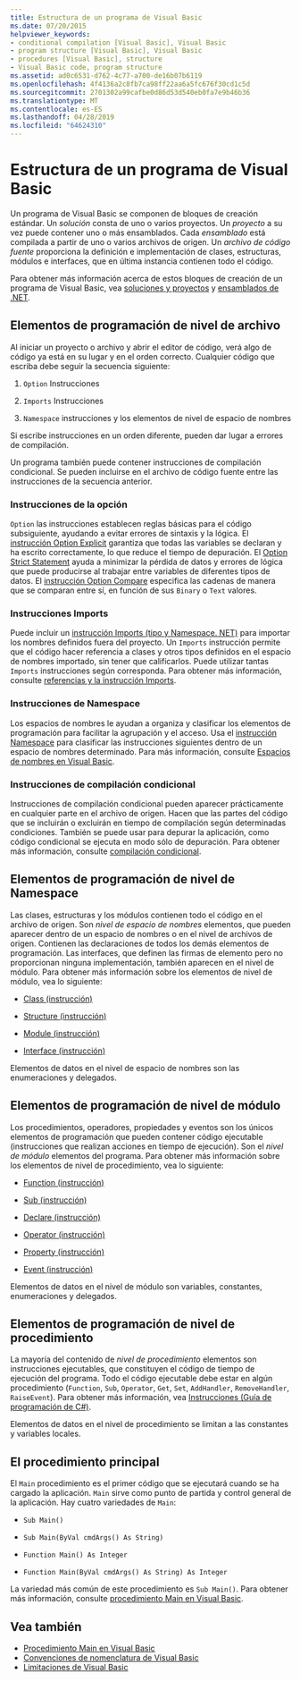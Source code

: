 ```yaml
---
title: Estructura de un programa de Visual Basic
ms.date: 07/20/2015
helpviewer_keywords:
- conditional compilation [Visual Basic], Visual Basic
- program structure [Visual Basic], Visual Basic
- procedures [Visual Basic], structure
- Visual Basic code, program structure
ms.assetid: ad0c6531-d762-4c77-a700-de16b07b6119
ms.openlocfilehash: 4f4136a2c8fb7ca98ff22aa6a5fc676f30cd1c5d
ms.sourcegitcommit: 2701302a99cafbe0d86d53d540eb0fa7e9b46b36
ms.translationtype: MT
ms.contentlocale: es-ES
ms.lasthandoff: 04/28/2019
ms.locfileid: "64624310"
---
```

# <a name="structure-of-a-visual-basic-program"></a>Estructura de un programa de Visual Basic
Un programa de Visual Basic se componen de bloques de creación estándar. Un *solución* consta de uno o varios proyectos. Un *proyecto* a su vez puede contener uno o más ensamblados. Cada *ensamblado* está compilada a partir de uno o varios archivos de origen. Un *archivo de código fuente* proporciona la definición e implementación de clases, estructuras, módulos e interfaces, que en última instancia contienen todo el código.  
  
 Para obtener más información acerca de estos bloques de creación de un programa de Visual Basic, vea [soluciones y proyectos](/visualstudio/ide/solutions-and-projects-in-visual-studio) y [ensamblados de .NET](../../../standard/assembly/index.md).  
  
## <a name="file-level-programming-elements"></a>Elementos de programación de nivel de archivo  
 Al iniciar un proyecto o archivo y abrir el editor de código, verá algo de código ya está en su lugar y en el orden correcto. Cualquier código que escriba debe seguir la secuencia siguiente:  
  
1. `Option` Instrucciones  
  
2. `Imports` Instrucciones  
  
3. `Namespace` instrucciones y los elementos de nivel de espacio de nombres  
  
 Si escribe instrucciones en un orden diferente, pueden dar lugar a errores de compilación.  
  
 Un programa también puede contener instrucciones de compilación condicional. Se pueden incluirse en el archivo de código fuente entre las instrucciones de la secuencia anterior.  
  
### <a name="option-statements"></a>Instrucciones de la opción  
 `Option` las instrucciones establecen reglas básicas para el código subsiguiente, ayudando a evitar errores de sintaxis y la lógica. El [instrucción Option Explicit](../../../visual-basic/language-reference/statements/option-explicit-statement.md) garantiza que todas las variables se declaran y ha escrito correctamente, lo que reduce el tiempo de depuración. El [Option Strict Statement](../../../visual-basic/language-reference/statements/option-strict-statement.md) ayuda a minimizar la pérdida de datos y errores de lógica que puede producirse al trabajar entre variables de diferentes tipos de datos. El [instrucción Option Compare](../../../visual-basic/language-reference/statements/option-compare-statement.md) especifica las cadenas de manera que se comparan entre sí, en función de sus `Binary` o `Text` valores.  
  
### <a name="imports-statements"></a>Instrucciones Imports  
 Puede incluir un [instrucción Imports (tipo y Namespace. NET)](../../../visual-basic/language-reference/statements/imports-statement-net-namespace-and-type.md) para importar los nombres definidos fuera del proyecto. Un `Imports` instrucción permite que el código hacer referencia a clases y otros tipos definidos en el espacio de nombres importado, sin tener que calificarlos. Puede utilizar tantas `Imports` instrucciones según corresponda. Para obtener más información, consulte [referencias y la instrucción Imports](../../../visual-basic/programming-guide/program-structure/references-and-the-imports-statement.md).  
  
### <a name="namespace-statements"></a>Instrucciones de Namespace  
 Los espacios de nombres le ayudan a organiza y clasificar los elementos de programación para facilitar la agrupación y el acceso. Usa el [instrucción Namespace](../../../visual-basic/language-reference/statements/namespace-statement.md) para clasificar las instrucciones siguientes dentro de un espacio de nombres determinado. Para más información, consulte [Espacios de nombres en Visual Basic](../../../visual-basic/programming-guide/program-structure/namespaces.md).  
  
### <a name="conditional-compilation-statements"></a>Instrucciones de compilación condicional  
 Instrucciones de compilación condicional pueden aparecer prácticamente en cualquier parte en el archivo de origen. Hacen que las partes del código que se incluirán o excluirán en tiempo de compilación según determinadas condiciones. También se puede usar para depurar la aplicación, como código condicional se ejecuta en modo sólo de depuración. Para obtener más información, consulte [compilación condicional](../../../visual-basic/programming-guide/program-structure/conditional-compilation.md).  
  
## <a name="namespace-level-programming-elements"></a>Elementos de programación de nivel de Namespace  
 Las clases, estructuras y los módulos contienen todo el código en el archivo de origen. Son *nivel de espacio de nombres* elementos, que pueden aparecer dentro de un espacio de nombres o en el nivel de archivos de origen. Contienen las declaraciones de todos los demás elementos de programación. Las interfaces, que definen las firmas de elemento pero no proporcionan ninguna implementación, también aparecen en el nivel de módulo. Para obtener más información sobre los elementos de nivel de módulo, vea lo siguiente:  
  
- [Class (instrucción)](../../../visual-basic/language-reference/statements/class-statement.md)  
  
- [Structure (instrucción)](../../../visual-basic/language-reference/statements/structure-statement.md)  
  
- [Module (instrucción)](../../../visual-basic/language-reference/statements/module-statement.md)  
  
- [Interface (instrucción)](../../../visual-basic/language-reference/statements/interface-statement.md)  
  
 Elementos de datos en el nivel de espacio de nombres son las enumeraciones y delegados.  
  
## <a name="module-level-programming-elements"></a>Elementos de programación de nivel de módulo  
 Los procedimientos, operadores, propiedades y eventos son los únicos elementos de programación que pueden contener código ejecutable (instrucciones que realizan acciones en tiempo de ejecución). Son el *nivel de módulo* elementos del programa. Para obtener más información sobre los elementos de nivel de procedimiento, vea lo siguiente:  
  
- [Function (instrucción)](../../../visual-basic/language-reference/statements/function-statement.md)  
  
- [Sub (instrucción)](../../../visual-basic/language-reference/statements/sub-statement.md)  
  
- [Declare (instrucción)](../../../visual-basic/language-reference/statements/declare-statement.md)  
  
- [Operator (instrucción)](../../../visual-basic/language-reference/statements/operator-statement.md)  
  
- [Property (instrucción)](../../../visual-basic/language-reference/statements/property-statement.md)  
  
- [Event (instrucción)](../../../visual-basic/language-reference/statements/event-statement.md)  
  
 Elementos de datos en el nivel de módulo son variables, constantes, enumeraciones y delegados.  
  
## <a name="procedure-level-programming-elements"></a>Elementos de programación de nivel de procedimiento  
 La mayoría del contenido de *nivel de procedimiento* elementos son instrucciones ejecutables, que constituyen el código de tiempo de ejecución del programa. Todo el código ejecutable debe estar en algún procedimiento (`Function`, `Sub`, `Operator`, `Get`, `Set`, `AddHandler`, `RemoveHandler`, `RaiseEvent`). Para obtener más información, vea [Instrucciones (Guía de programación de C#)](../../../visual-basic/programming-guide/language-features/statements.md).  
  
 Elementos de datos en el nivel de procedimiento se limitan a las constantes y variables locales.  
  
## <a name="the-main-procedure"></a>El procedimiento principal  
 El `Main` procedimiento es el primer código que se ejecutará cuando se ha cargado la aplicación. `Main` sirve como punto de partida y control general de la aplicación. Hay cuatro variedades de `Main`:  
  
- `Sub Main()`  
  
- `Sub Main(ByVal cmdArgs() As String)`  
  
- `Function Main() As Integer`  
  
- `Function Main(ByVal cmdArgs() As String) As Integer`  
  
 La variedad más común de este procedimiento es `Sub Main()`. Para obtener más información, consulte [procedimiento Main en Visual Basic](../../../visual-basic/programming-guide/program-structure/main-procedure.md).  
  
## <a name="see-also"></a>Vea también

- [Procedimiento Main en Visual Basic](../../../visual-basic/programming-guide/program-structure/main-procedure.md)
- [Convenciones de nomenclatura de Visual Basic](../../../visual-basic/programming-guide/program-structure/naming-conventions.md)
- [Limitaciones de Visual Basic](../../../visual-basic/programming-guide/program-structure/limitations.md)
